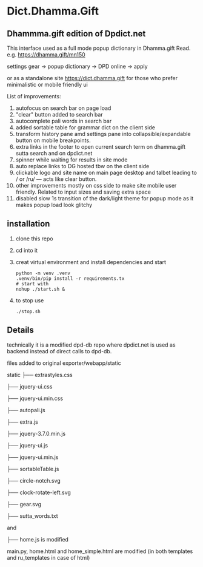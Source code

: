 # Dict.Dhamma.Gift
## Dhammma.gift edition of Dpdict.net 

This interface used as a full mode popup dictionary in Dhamma.gift Read. e.g. https://dhamma.gift/mn150

settings gear -> popup dictionary -> DPD online -> apply

or as a standalone site https://dict.dhamma.gift for those who prefer minimalistic or mobile friendly ui

List of improvements:

1. autofocus on search bar on page load
2. "clear" button added to search bar
3. autocomplete pali words in search bar
4. added sortable table for grammar dict on the client side
5. transform history pane amd settings pane into collapsible/expandable button on mobile breakpoints.
6. extra links in the footer to open current search term on dhamma.gift sutta search and on dpdict.net
7. spinner while waiting for results in site mode
8. auto replace links to DG hosted tbw on the client side
9. clickable logo and site name on main page desktop and talbet leading to / or /ru/ — acts like clear button.
10. other improvements mostly on css side to make site mobile user friendly. Related to input sizes and saving extra space
11. disabled slow 1s transition of the dark/light theme for popup mode as it makes popup load look glitchy



## installation 

1. clone this repo
2. cd into it
3. creat virtual environment and install dependencies and start
   
   ```
   python -m venv .venv
   .venv/bin/pip install -r requirements.tx
   # start with
   nohup ./start.sh &
   ```
   
4. to stop use
   ```
   ./stop.sh
   ```
   
## Details

technically it is a modified dpd-db repo where dpdict.net is used as backend instead of direct calls to dpd-db.

files added to original exporter/webapp/static

static
├── extrastyles.css

├── jquery-ui.css

├── jquery-ui.min.css

├── autopali.js

├── extra.js

├── jquery-3.7.0.min.js

├── jquery-ui.js

├── jquery-ui.min.js

├── sortableTable.js

├── circle-notch.svg

├── clock-rotate-left.svg

├── gear.svg

├── sutta_words.txt

and 

├── home.js is modified

main.py, home.html and home_simple.html are modified (in both templates and ru_templates in case of html)
 
